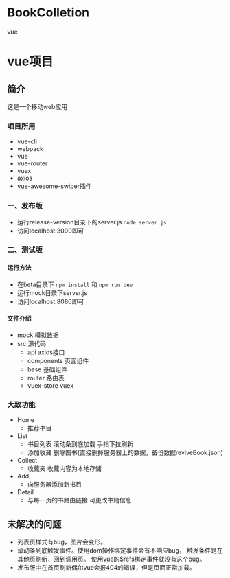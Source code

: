 # BookColletion
vue
# vue项目
## 简介
这是一个移动web应用
### 项目所用
- vue-cli
- webpack
- vue
- vue-router
- vuex
- axios
- vue-awesome-swiper插件
### 一、发布版
- 运行release-version目录下的server.js
``
node server.js
``
- 访问localhost:3000即可
### 二、测试版
#### 运行方法
- 在beta目录下
  ``
  npm install
  ``
  和
  ``
  npm run dev
  ``
- 运行mock目录下server.js
- 访问localhost:8080即可
#### 文件介绍

- mock 模拟数据
- src 源代码
  - api axios接口
  - components 页面组件
  - base 基础组件
  - router 路由表
  - vuex-store vuex
### 大致功能
- Home
  - 推荐书目
- List
  - 书目列表 滚动条到底加载 手指下拉刷新
  - 添加收藏 删除图书(直接删掉服务器上的数据，备份数据reviveBook.json)
- Collect
  - 收藏夹 收藏内容为本地存储
- Add
  - 向服务器添加新书目
- Detail
  - 与每一页的书路由链接 可更改书籍信息


## 未解决的问题
- 列表页样式有bug，图片会变形。
- 滚动条到底触发事件。使用dom操作绑定事件会有不响应bug，
触发条件是在其他页刷新，回到调用页。
使用vue的$refs绑定事件就没有这个bug。
- 发布版中在首页刷新偶尔vue会报404的错误，但是页面正常加载。
